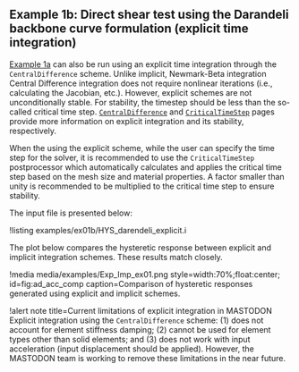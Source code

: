 ## Example 1b: Direct shear test using the Darandeli backbone curve formulation (explicit time integration)

[Example 1a](examples/example1a.md) can also be run using an explicit time integration through the `CentralDifference`
scheme. Unlike implicit, Newmark-Beta integration Central Difference integration
does not require nonlinear iterations (i.e., calculating the Jacobian, etc.). However,
explicit schemes are not unconditionally stable. For stability, the timestep
should be less than the so-called critical time step. [`CentralDifference`](source/timeintegrators/CentralDifference.md)
and [`CriticalTimeStep`](source/postprocessors/CriticalTimeStep.md) pages
provide more information on explicit integration and its stability, respectively.

When the using the explicit scheme, while the user can specify the time step for the solver,
it is recommended to use the `CriticalTimeStep` postprocessor which automatically
calculates and applies the critical time step based on the mesh size and material
properties. A factor smaller than unity is recommended to be multiplied to the critical
time step to ensure stability.

The input file is presented below:

!listing examples/ex01b/HYS_darendeli_explicit.i

The plot below compares the hysteretic response between explicit and implicit integration
schemes. These results match closely.

!media media/examples/Exp_Imp_ex01.png
     style=width:70%;float:center;
     id=fig:ad_acc_comp
     caption=Comparison of hysteretic responses generated using explicit and implicit schemes.

!alert note title=Current limitations of explicit integration in MASTODON
Explicit integration using the `CentralDifference` scheme: (1) does not account for
element stiffness damping; (2) cannot be used for element types other than solid
elements; and (3) does not work with input acceleration (input displacement should
be applied). However, the MASTODON team is working to remove these limitations in the near future.
